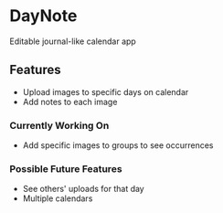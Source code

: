 # DayNote

Editable journal-like calendar app

## Features
- Upload images to specific days on calendar
- Add notes to each image

### Currently Working On
- Add specific images to groups to see occurrences

### Possible Future Features
- See others' uploads for that day
- Multiple calendars
